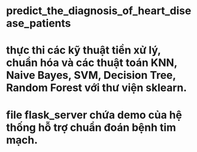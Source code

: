 # predict_the_diagnosis_of_heart_disease_patients
# thực thi các kỹ thuật tiền xử lý, chuẩn hóa và các thuật toán KNN, Naive Bayes, SVM, Decision Tree, Random Forest với thư viện sklearn.
# file flask_server chứa demo của hệ thống hỗ trợ chuẩn đoán bệnh tim mạch.